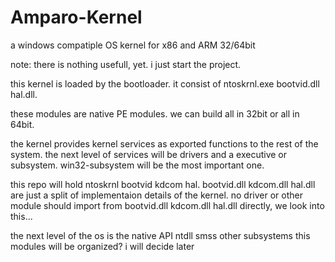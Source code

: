 # Amparo-Kernel
a windows compatiple OS kernel for x86 and ARM 32/64bit

note: there is nothing usefull, yet. i just start the project.

this kernel is loaded by the bootloader. it consist of ntoskrnl.exe bootvid.dll hal.dll.

these modules are native PE modules.
we can build all in 32bit or all in 64bit.

the kernel provides kernel services as exported functions to the rest of the system.
the next level of services will be drivers and a executive or subsystem. win32-subsystem will be the most important one.

this repo will hold ntoskrnl bootvid kdcom hal. bootvid.dll kdcom.dll hal.dll are just a split of implementaion details of the kernel.
no driver or other module should import from bootvid.dll kdcom.dll hal.dll directly, we look into this...

the next level of the os is the native API ntdll smss other subsystems  this modules will be organized? i will decide later
